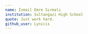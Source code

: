 ```yaml
---
name: İsmail Emre Sırmalı
institution: Sultangazi High School
quote: Just work hard.
github_user: Lynicis
---
```

